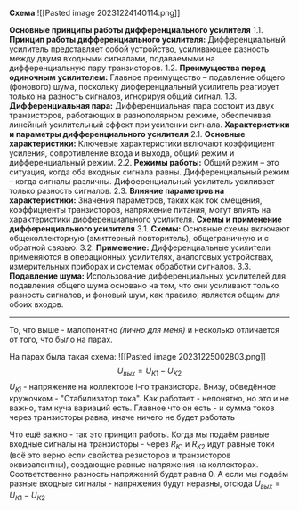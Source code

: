 **Схема**
![[Pasted image 20231224140114.png]]

**Основные принципы работы дифференциального усилителя**
1.1. **Принцип работы дифференциального усилителя:**
   Дифференциальный усилитель представляет собой устройство, усиливающее разность между двумя входными сигналами, подаваемыми на дифференциальную пару транзисторов.
1.2. **Преимущества перед одиночным усилителем:**
   Главное преимущество – подавление общего (фонового) шума, поскольку дифференциальный усилитель реагирует только на разность сигналов, игнорируя общий сигнал.
1.3. **Дифференциальная пара:**
   Дифференциальная пара состоит из двух транзисторов, работающих в разнополярном режиме, обеспечивая линейный усилительный эффект при усилении сигнала.
 **Характеристики и параметры дифференциального усилителя**
2.1. **Основные характеристики:**
   Ключевые характеристики включают коэффициент усиления, сопротивление входа и выхода, общий режим и дифференциальный режим.
2.2. **Режимы работы:**
   Общий режим – это ситуация, когда оба входных сигнала равны. Дифференциальный режим – когда сигналы различны. Дифференциальный усилитель усиливает только разность сигналов.
2.3. **Влияние параметров на характеристики:**
   Значения параметров, таких как ток смещения, коэффициенты транзисторов, напряжение питания, могут влиять на характеристики дифференциального усилителя.
**Схемы и применение дифференциального усилителя**
3.1. **Схемы:**
   Основные схемы включают общеколлекторную (эмиттерный повторитель), общеграничную и с обратной связью.
3.2. **Применение:**
   Дифференциальные усилители применяются в операционных усилителях, аналоговых устройствах, измерительных приборах и системах обработки сигналов.
3.3. **Подавление шума:**
   Использование дифференциальных усилителей для подавления общего шума основано на том, что они усиливают только разность сигналов, и фоновый шум, как правило, является общим для обоих входов.

***

То, что выше - малопонятно *(лично для меня)* и несколько отличается от того, что было на парах. 

На парах была такая схема:
![[Pasted image 20231225002803.png]]
$$U_{вых}=U_{K1}-U_{K2}$$ $U_{Ki}$ - напряжение на коллекторе i-го транзистора.
Внизу, обведённое кружочком - "Стабилизатор тока". Как работает - непонятно, но это и не важно, там куча вариаций есть. Главное что он есть - и сумма токов через транзисторы равна, иначе ничего не будет работать

Что ещё важно - так это принцип работы. Когда мы подаём равные входные сигналы на транзисторы - через $R_{K1}$ и $R_{K2}$ идут равные токи (всё это верно если свойства резисторов и транзисторов эквивалентны), создающие равные напряжения на коллекторах. Соответственно разность напряжений будет равна 0. А если мы подаём разные входные сигналы - напряжения будут неравны, отсюда $U_{вых}=U_{K1}-U_{K2}$ 